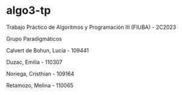 # algo3-tp
Trabajo Práctico de Algoritmos y Programación III (FIUBA) - 2C2023


Grupo Paradigmáticos

Calvert de Bohun, Lucia - 109441 

Duzac, Emilia - 110307 

Noriega, Cristhian - 109164 

Retamozo, Melina - 110065 
